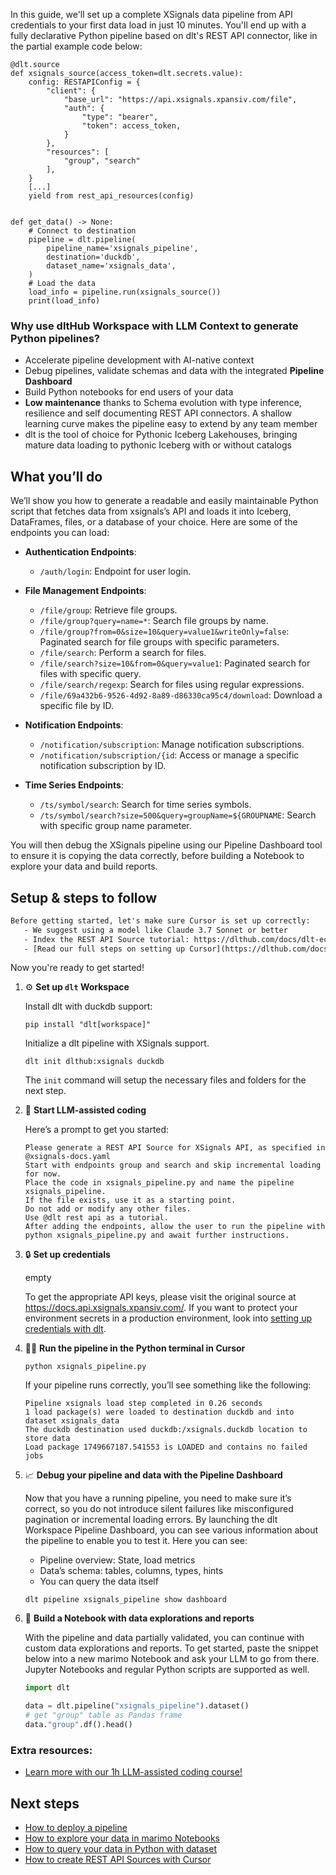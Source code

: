 In this guide, we'll set up a complete XSignals data pipeline from API credentials to your first data load in just 10 minutes. You'll end up with a fully declarative Python pipeline based on dlt's REST API connector, like in the partial example code below:

```python-outcome
@dlt.source
def xsignals_source(access_token=dlt.secrets.value):
    config: RESTAPIConfig = {
        "client": {
            "base_url": "https://api.xsignals.xpansiv.com/file",
            "auth": {
                "type": "bearer",
                "token": access_token,
            }
        },
        "resources": [
            "group", "search"
        ],
    }
    [...]
    yield from rest_api_resources(config)


def get_data() -> None:
    # Connect to destination
    pipeline = dlt.pipeline(
        pipeline_name='xsignals_pipeline',
        destination='duckdb',
        dataset_name='xsignals_data', 
    )
    # Load the data
    load_info = pipeline.run(xsignals_source())
    print(load_info) 
```

### Why use dltHub Workspace with LLM Context to generate Python pipelines?

- Accelerate pipeline development with AI-native context
- Debug pipelines, validate schemas and data with the integrated **Pipeline Dashboard**
- Build Python notebooks for end users of your data
- **Low maintenance** thanks to Schema evolution with type inference, resilience and self documenting REST API connectors. A shallow learning curve makes the pipeline easy to extend by any team member
- dlt is the tool of choice for Pythonic Iceberg Lakehouses, bringing mature data loading to pythonic Iceberg with or without catalogs

## What you’ll do

We’ll show you how to generate a readable and easily maintainable Python script that fetches data from xsignals’s API and loads it into Iceberg, DataFrames, files, or a database of your choice. Here are some of the endpoints you can load:

- **Authentication Endpoints**: 
  - `/auth/login`: Endpoint for user login.
  
- **File Management Endpoints**: 
  - `/file/group`: Retrieve file groups.
  - `/file/group?query=name=*`: Search file groups by name.
  - `/file/group?from=0&size=10&query=value1&writeOnly=false`: Paginated search for file groups with specific parameters.
  - `/file/search`: Perform a search for files.
  - `/file/search?size=10&from=0&query=value1`: Paginated search for files with specific query.
  - `/file/search/regexp`: Search for files using regular expressions.
  - `/file/69a432b6-9526-4d92-8a89-d86330ca95c4/download`: Download a specific file by ID.

- **Notification Endpoints**: 
  - `/notification/subscription`: Manage notification subscriptions.
  - `/notification/subscription/{id`: Access or manage a specific notification subscription by ID.

- **Time Series Endpoints**: 
  - `/ts/symbol/search`: Search for time series symbols.
  - `/ts/symbol/search?size=500&query=groupName=${GROUPNAME`: Search with specific group name parameter.

You will then debug the XSignals pipeline using our Pipeline Dashboard tool to ensure it is copying the data correctly, before building a Notebook to explore your data and build reports.

## Setup & steps to follow

```default
Before getting started, let's make sure Cursor is set up correctly:
   - We suggest using a model like Claude 3.7 Sonnet or better
   - Index the REST API Source tutorial: https://dlthub.com/docs/dlt-ecosystem/verified-sources/rest_api/ and add it to context as **@dlt rest api**
   - [Read our full steps on setting up Cursor](https://dlthub.com/docs/dlt-ecosystem/llm-tooling/cursor-restapi#23-configuring-cursor-with-documentation)
```

Now you're ready to get started!

1. ⚙️ **Set up `dlt` Workspace**
    
    Install dlt with duckdb support:
    ```shell
    pip install "dlt[workspace]"
    ```

    Initialize a dlt pipeline with XSignals support.
    ```shell
    dlt init dlthub:xsignals duckdb
    ```

    The `init` command will setup the necessary files and folders for the next step.
    
2. 🤠 **Start LLM-assisted coding**
    
    Here’s a prompt to get you started:
    
    ```prompt
    Please generate a REST API Source for XSignals API, as specified in @xsignals-docs.yaml 
    Start with endpoints group and search and skip incremental loading for now. 
    Place the code in xsignals_pipeline.py and name the pipeline xsignals_pipeline. 
    If the file exists, use it as a starting point. 
    Do not add or modify any other files. 
    Use @dlt rest api as a tutorial. 
    After adding the endpoints, allow the user to run the pipeline with python xsignals_pipeline.py and await further instructions.
    ```

    
3. 🔒 **Set up credentials** 
    
    empty
    
    To get the appropriate API keys, please visit the original source at https://docs.api.xsignals.xpansiv.com/.
    If you want to protect your environment secrets in a production environment, look into [setting up credentials with dlt](https://dlthub.com/docs/walkthroughs/add_credentials).
    
4. 🏃‍♀️ **Run the pipeline in the Python terminal in Cursor**
    
    ```shell
    python xsignals_pipeline.py
    ```
    
    If your pipeline runs correctly, you’ll see something like the following:
    
    ```shell
    Pipeline xsignals load step completed in 0.26 seconds
    1 load package(s) were loaded to destination duckdb and into dataset xsignals_data
    The duckdb destination used duckdb:/xsignals.duckdb location to store data
    Load package 1749667187.541553 is LOADED and contains no failed jobs
    ```
    
5. 📈 **Debug your pipeline and data with the Pipeline Dashboard**

    Now that you have a running pipeline, you need to make sure it’s correct, so you do not introduce silent failures like misconfigured pagination or incremental loading errors. By launching the dlt Workspace Pipeline Dashboard, you can see various information about the pipeline to enable you to test it. Here you can see:
    - Pipeline overview: State, load metrics
    - Data’s schema: tables, columns, types, hints
    - You can query the data itself
    
    ```shell
    dlt pipeline xsignals_pipeline show dashboard
    ```
    
6. 🐍 **Build a Notebook with data explorations and reports**

    With the pipeline and data partially validated, you can continue with custom data explorations and reports. To get started, paste the snippet below into a new marimo Notebook and ask your LLM to go from there. Jupyter Notebooks and regular Python scripts are supported as well.

    
    ```python
    import dlt

   data = dlt.pipeline("xsignals_pipeline").dataset()
   # get "group" table as Pandas frame
   data."group".df().head()
    ```

### Extra resources:

- [Learn more with our 1h LLM-assisted coding course!](https://www.youtube.com/watch?v=GGid70rnJuM)

## Next steps

- [How to deploy a pipeline](https://dlthub.com/docs/walkthroughs/deploy-a-pipeline)
- [How to explore your data in marimo Notebooks](https://dlthub.com/docs/general-usage/dataset-access/marimo)
- [How to query your data in Python with dataset](https://dlthub.com/docs/general-usage/dataset-access/dataset)
- [How to create REST API Sources with Cursor](https://dlthub.com/docs/dlt-ecosystem/llm-tooling/cursor-restapi)
